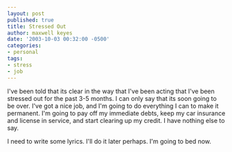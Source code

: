 ```yaml
---
layout: post
published: true
title: Stressed Out
author: maxwell keyes
date: '2003-10-03 00:32:00 -0500'
categories:
- personal
tags:
- stress
- job
---
```


I've been told that its clear in the way that I've been acting that I've been
stressed out for the past 3-5 months. I can only say that its soon going to be
over. I've got a nice job, and I'm going to do everything I can to make it
permanent. I'm going to pay off my immediate debts, keep my car insurance and
license in service, and start clearing up my credit. I have nothing else to say.

I need to write some lyrics. I'll do it later perhaps. I'm going to bed now.

